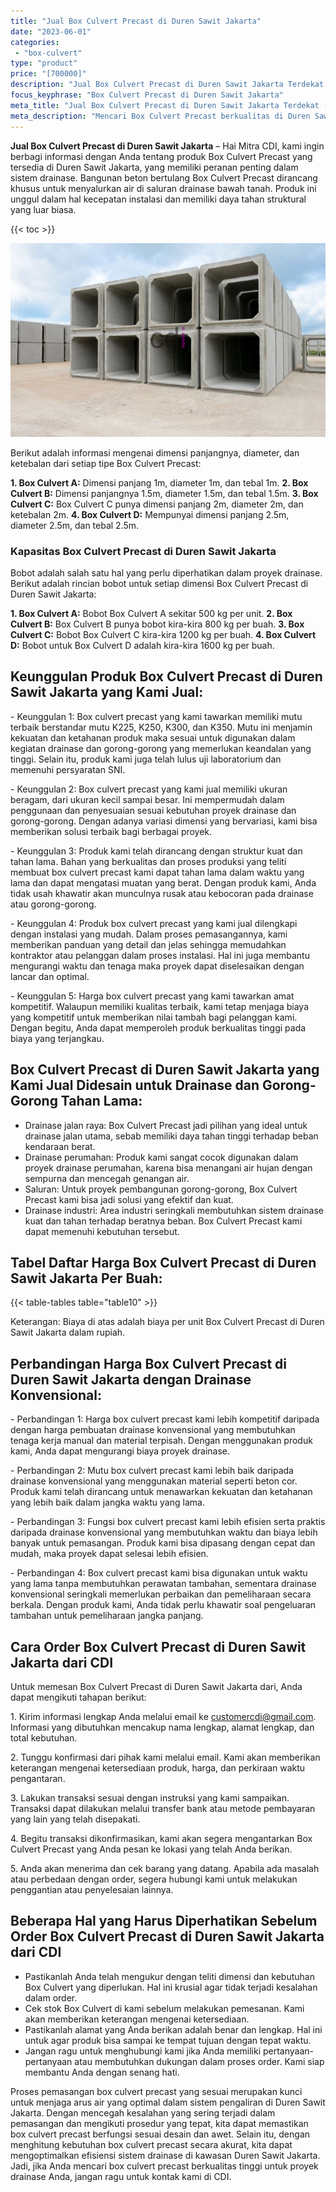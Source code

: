 ```yaml
---
title: "Jual Box Culvert Precast di Duren Sawit Jakarta"
date: "2023-06-01"
categories:
 - "box-culvert"
type: "product"
price: "[700000]"
description: "Jual Box Culvert Precast di Duren Sawit Jakarta Terdekat. Box Culvert Precast ini menjadi solusi utama dalam proyek pembangunan sebagai saluran drainase yang prima dan tahan lama. Hubungi kami untuk konsultasi mendalam."
focus_keyphrase: "Box Culvert Precast di Duren Sawit Jakarta"
meta_title: "Jual Box Culvert Precast di Duren Sawit Jakarta Terdekat - CDI"
meta_description: "Mencari Box Culvert Precast berkualitas di Duren Sawit Jakarta? Layanan profesional kami siap membantu dengan solusi terbaik. Klik untuk penawaran istimewa."
---
```


**Jual Box Culvert Precast di Duren Sawit Jakarta** – Hai Mitra CDI, kami ingin berbagi informasi dengan Anda tentang produk Box Culvert Precast yang tersedia di Duren Sawit Jakarta, yang memiliki peranan penting dalam sistem drainase. Bangunan beton bertulang Box Culvert Precast dirancang khusus untuk menyalurkan air di saluran drainase bawah tanah. Produk ini unggul dalam hal kecepatan instalasi dan memiliki daya tahan struktural yang luar biasa.

{{< toc >}}

![Jual Box Culvert Precast di Duren Sawit Jakarta](/images/box-culvert/box-culvert-03.jpg)

Berikut adalah informasi mengenai dimensi panjangnya, diameter, dan ketebalan dari setiap tipe Box Culvert Precast:

**1\. Box Culvert A:** Dimensi panjang 1m, diameter 1m, dan tebal 1m.
**2\. Box Culvert B:** Dimensi panjangnya 1.5m, diameter 1.5m, dan tebal 1.5m.
**3\. Box Culvert C:** Box Culvert C punya dimensi panjang 2m, diameter 2m, dan ketebalan 2m.
**4\. Box Culvert D:** Mempunyai dimensi panjang 2.5m, diameter 2.5m, dan tebal 2.5m.

### Kapasitas Box Culvert Precast di Duren Sawit Jakarta

Bobot adalah salah satu hal yang perlu diperhatikan dalam proyek drainase. Berikut adalah rincian bobot untuk setiap dimensi Box Culvert Precast di Duren Sawit Jakarta:

**1\. Box Culvert A:** Bobot Box Culvert A sekitar 500 kg per unit.
**2\. Box Culvert B:** Box Culvert B punya bobot kira-kira 800 kg per buah.
**3\. Box Culvert C:** Bobot Box Culvert C kira-kira 1200 kg per buah.
**4\. Box Culvert D:** Bobot untuk Box Culvert D adalah kira-kira 1600 kg per buah.

## Keunggulan Produk Box Culvert Precast di Duren Sawit Jakarta yang Kami Jual:

\- Keunggulan 1: Box culvert precast yang kami tawarkan memiliki mutu terbaik berstandar mutu K225, K250, K300, dan K350. Mutu ini menjamin kekuatan dan ketahanan produk maka sesuai untuk digunakan dalam kegiatan drainase dan gorong-gorong yang memerlukan keandalan yang tinggi. Selain itu, produk kami juga telah lulus uji laboratorium dan memenuhi persyaratan SNI.

\- Keunggulan 2: Box culvert precast yang kami jual memiliki ukuran beragam, dari ukuran kecil sampai besar. Ini mempermudah dalam penggunaan dan penyesuaian sesuai kebutuhan proyek drainase dan gorong-gorong. Dengan adanya variasi dimensi yang bervariasi, kami bisa memberikan solusi terbaik bagi berbagai proyek.

\- Keunggulan 3: Produk kami telah dirancang dengan struktur kuat dan tahan lama. Bahan yang berkualitas dan proses produksi yang teliti membuat box culvert precast kami dapat tahan lama dalam waktu yang lama dan dapat mengatasi muatan yang berat. Dengan produk kami, Anda tidak usah khawatir akan munculnya rusak atau kebocoran pada drainase atau gorong-gorong.

\- Keunggulan 4: Produk box culvert precast yang kami jual dilengkapi dengan instalasi yang mudah. Dalam proses pemasangannya, kami memberikan panduan yang detail dan jelas sehingga memudahkan kontraktor atau pelanggan dalam proses instalasi. Hal ini juga membantu mengurangi waktu dan tenaga maka proyek dapat diselesaikan dengan lancar dan optimal.

\- Keunggulan 5: Harga box culvert precast yang kami tawarkan amat kompetitif. Walaupun memiliki kualitas terbaik, kami tetap menjaga biaya yang kompetitif untuk memberikan nilai tambah bagi pelanggan kami. Dengan begitu, Anda dapat memperoleh produk berkualitas tinggi pada biaya yang terjangkau.

## Box Culvert Precast di Duren Sawit Jakarta yang Kami Jual Didesain untuk Drainase dan Gorong-Gorong Tahan Lama:

*   Drainase jalan raya: Box Culvert Precast jadi pilihan yang ideal untuk drainase jalan utama, sebab memiliki daya tahan tinggi terhadap beban kendaraan berat.
*   Drainase perumahan: Produk kami sangat cocok digunakan dalam proyek drainase perumahan, karena bisa menangani air hujan dengan sempurna dan mencegah genangan air.
*   Saluran: Untuk proyek pembangunan gorong-gorong, Box Culvert Precast kami bisa jadi solusi yang efektif dan kuat.
*   Drainase industri: Area industri seringkali membutuhkan sistem drainase kuat dan tahan terhadap beratnya beban. Box Culvert Precast kami dapat memenuhi kebutuhan tersebut.

## Tabel Daftar Harga Box Culvert Precast di Duren Sawit Jakarta Per Buah:

{{< table-tables table="table10" >}}

Keterangan: Biaya di atas adalah biaya per unit Box Culvert Precast di Duren Sawit Jakarta dalam rupiah.

## Perbandingan Harga Box Culvert Precast di Duren Sawit Jakarta dengan Drainase Konvensional:

\- Perbandingan 1: Harga box culvert precast kami lebih kompetitif daripada dengan harga pembuatan drainase konvensional yang membutuhkan tenaga kerja manual dan material terpisah. Dengan menggunakan produk kami, Anda dapat mengurangi biaya proyek drainase.

\- Perbandingan 2: Mutu box culvert precast kami lebih baik daripada drainase konvensional yang menggunakan material seperti beton cor. Produk kami telah dirancang untuk menawarkan kekuatan dan ketahanan yang lebih baik dalam jangka waktu yang lama.

\- Perbandingan 3: Fungsi box culvert precast kami lebih efisien serta praktis daripada drainase konvensional yang membutuhkan waktu dan biaya lebih banyak untuk pemasangan. Produk kami bisa dipasang dengan cepat dan mudah, maka proyek dapat selesai lebih efisien.

\- Perbandingan 4: Box culvert precast kami bisa digunakan untuk waktu yang lama tanpa membutuhkan perawatan tambahan, sementara drainase konvensional seringkali memerlukan perbaikan dan pemeliharaan secara berkala. Dengan produk kami, Anda tidak perlu khawatir soal pengeluaran tambahan untuk pemeliharaan jangka panjang.

## Cara Order Box Culvert Precast di Duren Sawit Jakarta dari CDI

Untuk memesan Box Culvert Precast di Duren Sawit Jakarta dari, Anda dapat mengikuti tahapan berikut:

1\.  Kirim informasi lengkap Anda melalui email ke customercdi@gmail.com. Informasi yang dibutuhkan mencakup nama lengkap, alamat lengkap, dan total kebutuhan.

2\.  Tunggu konfirmasi dari pihak kami melalui email. Kami akan memberikan keterangan mengenai ketersediaan produk, harga, dan perkiraan waktu pengantaran.

3\.  Lakukan transaksi sesuai dengan instruksi yang kami sampaikan. Transaksi dapat dilakukan melalui transfer bank atau metode pembayaran yang lain yang telah disepakati.

4\.  Begitu transaksi dikonfirmasikan, kami akan segera mengantarkan Box Culvert Precast yang Anda pesan ke lokasi yang telah Anda berikan.

5\.  Anda akan menerima dan cek barang yang datang. Apabila ada masalah atau perbedaan dengan order, segera hubungi kami untuk melakukan penggantian atau penyelesaian lainnya.

## Beberapa Hal yang Harus Diperhatikan Sebelum Order Box Culvert Precast di Duren Sawit Jakarta dari CDI

*   Pastikanlah Anda telah mengukur dengan teliti dimensi dan kebutuhan Box Culvert yang diperlukan. Hal ini krusial agar tidak terjadi kesalahan dalam order.
*   Cek stok Box Culvert di kami sebelum melakukan pemesanan. Kami akan memberikan keterangan mengenai ketersediaan.
*   Pastikanlah alamat yang Anda berikan adalah benar dan lengkap. Hal ini untuk agar produk bisa sampai ke tempat tujuan dengan tepat waktu.
*   Jangan ragu untuk menghubungi kami jika Anda memiliki pertanyaan-pertanyaan atau membutuhkan dukungan dalam proses order. Kami siap membantu Anda dengan senang hati.

Proses pemasangan box culvert precast yang sesuai merupakan kunci untuk menjaga arus air yang optimal dalam sistem pengaliran di Duren Sawit Jakarta. Dengan mencegah kesalahan yang sering terjadi dalam pemasangan dan mengikuti prosedur yang tepat, kita dapat memastikan box culvert precast berfungsi sesuai desain dan awet. Selain itu, dengan menghitung kebutuhan box culvert precast secara akurat, kita dapat mengoptimalkan efisiensi sistem drainase di kawasan Duren Sawit Jakarta. Jadi, jika Anda mencari box culvert precast berkualitas tinggi untuk proyek drainase Anda, jangan ragu untuk kontak kami di CDI.
